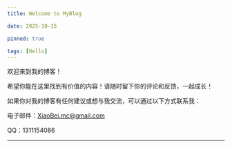 ```yaml
---
title: Welcome to MyBlog

date: 2025-10-15

pinned: true

tags: [Hello]
---
```

欢迎来到我的博客！

希望你能在这里找到有价值的内容！请随时留下你的评论和反馈，一起成长！


如果你对我的博客有任何建议或想与我交流，可以通过以下方式联系我：

电子邮件：XiaoBei.mc@gmail.com

QQ：1311154086

---
